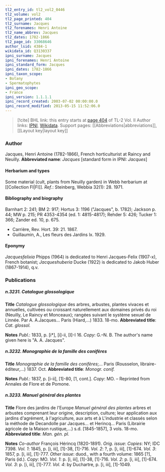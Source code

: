 ```yaml
---
tl2_entry_id: tl2_vol2_0446
tl2_volume: vol2
tl2_page_printed: 404
tl2_surname: Jacques
tl2_forenames: Henri Antoine
tl2_name_abbrev: Jacques
tl2_dates: 1782-1866
tl2_page_id: 33068646
author_lsid: 4384-1
wikidata_id: Q3130337
ipni_surname: Jacques
ipni_forenames: Henri Antoine
ipni_standard_form: Jacques
ipni_dates: 1782-1866
ipni_taxon_scope: 
- Botany
- Spermatophytes
ipni_geo_scope: 
- France
ipni_version: 1.1.1.1
ipni_record_created: 2003-07-02 00:00:00.0
ipni_record_modified: 2013-05-15 11:52:06.0
---
```


> [!cite] BHL link: this entry starts at [page 404](https://www.biodiversitylibrary.org/page/33068646) of TL-2 Vol. II
> Author links: [IPNI](https://www.ipni.org/a/4384-1), [Wikidata](https://www.wikidata.org/wiki/Q3130337). Support pages: [[Abbreviations|abbreviations]], [[Layout key|layout key]]

### Author

Jacques, Henri Antoine (1782-1866), French horticulturist at Raincy and Neuilly. 
**Abbreviated name**: *Jacques* \[standard form in IPNI: *Jacques*\]

#### Herbarium and types

Some material (cult, plants from Neuilly garden) in Webb herbarium at [[Collection FI|FI]].
*Ref*.: Steinberg, Webbia 32(1): 28. 1971.

#### Bibliography and biography

Barnhart 2: 241; BM 2: 917; Hortus 3: 1196 ("Jacques", b. 1782); Jackson p. 44; MW p. 215; PR 4353-4354 (ed. 1: 4815-4817); Rehder 5: 426; Tucker 1: 366; Zander ed. 10, p. 675.
- Carrière, Rev. Hort. 39: 21. 1867.
- Guillaumin, A., Les fleurs des Jardins lx. 1929.

#### Eponymy

*Jacquesfelixia* Phipps (1964) is dedicated to Henri Jacques-Felix (1907-x), French botanist; *Jacqueshuberia* Ducke (1922) is dedicated to Jakob Huber (1867-1914), q.v.

### Publications

##### n.3231. Catalogue glossologique

**Title**
*Catalogue glossologique* des arbres, arbustes, plantes vivaces et annuelles, cultivées ou croissant naturellement aux domaines privés du roi (Neuilly, Le Raincy et Monceaux); rangées suivant le système sexuel de Linnée. Par A. A.Jacques... Paris (Hiard,...) 1833. 18-mo.
**Abbreviated title**: *Cat. glossol.*

**Notes**
*Publ*.: 1833, p. \[i\*\], \[i\]-ii, \[I\]-I 16. *Copy*: G.–N. B. The author's name given here is "A. A. Jacques".

##### n.3232. Monographie de la famille des conifères

**Title**
*Monographie de la famille des conifères*;... Paris (Rousselon, libraire-éditeur,...) 1837. Oct.
**Abbreviated title**: *Monogr. conif.*

**Notes**
*Publ*.: 1837, p. \[i-ii\], \[1\]-80, \[1, cont.\]. *Copy*: MO. – Reprinted from Annales de Flore et de Pomone.

##### n.3233. Manuel général des plantes

**Title**
Flore des jardins de l'Europe *Manuel général des plantes* arbres et arbustes comprenant leur origine, description, culture; leur application aux jardins d'agrément, à l'agriculture, aux arts et à L'industrie et classés selon la méthode de Decandolle par Jacques... et Herincq... Paris (Librairie agricole de la Maison rustique,...) s.d. \[1845-1857\], 3 vols. 18-mo.
**Abbreviated title**: *Man. gén. pl.*

**Notes**
*Co-author* François Hérincq (1820-1891).
*Orig. issue*: *Copies*: NY; IDC 7398.
*Vol. 1*: 1845, p. \[i, iii\], \[1\]-38, \[1\]-716.
*Vol. 2*: ?, p. \[i, iii\], \[1\]-674.
*Vol. 3*: 1857, p. \[i, iii\], \[1\]-777.
*Other issue*: duod., with a fourth volume: 1865 \[?\], Paris (id.). *Copy*: MO.
*Vol. 1*: p. \[i, iii\], \[1\]-38, \[1\]-716.
*Vol. 2*: p. \[i, iii\], \[1\]-674.
*Vol. 3*: p. \[i, iii\], \[1\]-777.
*Vol. 4*: by Duchartre, p. \[i, iii\], \[1\]-1049.

